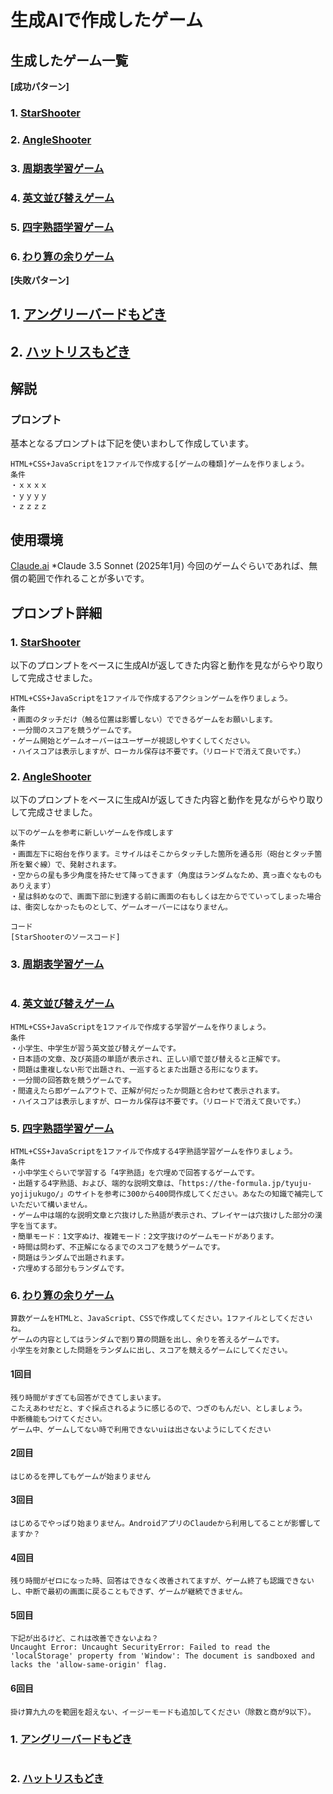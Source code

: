 # 生成AIで作成したゲーム
## 生成したゲーム一覧

**[成功パターン]**
### 1. [StarShooter](https://t2k2pp.github.io/AIXA/games/star-catcher-game.html)
### 2. [AngleShooter](https://t2k2pp.github.io/AIXA/games/angle-shooter-game.html)
### 3. [周期表学習ゲーム](https://t2k2pp.github.io/AIXA/games/periodic-table-game-minimal.html)
### 4. [英文並び替えゲーム](https://t2k2pp.github.io/AIXA/games/sentence-game.html)
### 5. [四字熟語学習ゲーム](https://t2k2pp.github.io/AIXA/games/yojijukugo-game.html)
### 6. [わり算の余りゲーム](https://t2k2pp.github.io/AIXA/games/division-remainder-game-with-easy.html)

**[失敗パターン]**
## 1. [アングリーバードもどき](https://t2k2pp.github.io/AIXA/games/angry-birds-clone.html)
## 2. [ハットリスもどき](https://t2k2pp.github.io/AIXA/games/hat-puzzle-complete.html)

## 解説
### プロンプト
基本となるプロンプトは下記を使いまわして作成しています。
```Prompt
HTML+CSS+JavaScriptを1ファイルで作成する[ゲームの種類]ゲームを作りましょう。
条件
・ｘｘｘｘ
・ｙｙｙｙ
・ｚｚｚｚ
```

## 使用環境
[Claude.ai](https://claude.ai)
*Claude 3.5 Sonnet (2025年1月)
今回のゲームぐらいであれば、無償の範囲で作れることが多いです。

## プロンプト詳細
### 1. [StarShooter](https://t2k2pp.github.io/AIXA/games/star-catcher-game.html)
以下のプロンプトをベースに生成AIが返してきた内容と動作を見ながらやり取りして完成させました。
```Prompt
HTML+CSS+JavaScriptを1ファイルで作成するアクションゲームを作りましょう。
条件
・画面のタッチだけ（触る位置は影響しない）でできるゲームをお願いします。
・一分間のスコアを競うゲームです。
・ゲーム開始とゲームオーバーはユーザーが視認しやすくしてください。
・ハイスコアは表示しますが、ローカル保存は不要です。（リロードで消えて良いです。）
```
### 2. [AngleShooter](https://t2k2pp.github.io/AIXA/games/angle-shooter-game.html)
以下のプロンプトをベースに生成AIが返してきた内容と動作を見ながらやり取りして完成させました。
```Prompt
以下のゲームを参考に新しいゲームを作成します
条件
・画面左下に砲台を作ります。ミサイルはそこからタッチした箇所を通る形（砲台とタッチ箇所を繋ぐ線）で、発射されます。
・空からの星も多少角度を持たせて降ってきます（角度はランダムなため、真っ直ぐなものもありえます）
・星は斜めなので、画面下部に到達する前に画面の右もしくは左からでていってしまった場合は、衝突しなかったものとして、ゲームオーバーにはなりません。

コード
[StarShooterのソースコード]
```



### 3. [周期表学習ゲーム](https://t2k2pp.github.io/AIXA/games/periodic-table-game-minimal.html)
```
```

### 4. [英文並び替えゲーム](https://t2k2pp.github.io/AIXA/games/sentence-game.html)
```
HTML+CSS+JavaScriptを1ファイルで作成する学習ゲームを作りましょう。
条件
・小学生、中学生が習う英文並び替えゲームです。
・日本語の文章、及び英語の単語が表示され、正しい順で並び替えると正解です。
・問題は重複しない形で出題され、一巡するとまた出題さる形になります。
・一分間の回答数を競うゲームです。
・間違えたら即ゲームアウトで、正解が何だったか問題と合わせて表示されます。
・ハイスコアは表示しますが、ローカル保存は不要です。（リロードで消えて良いです。）
```

### 5. [四字熟語学習ゲーム](https://t2k2pp.github.io/AIXA/games/yojijukugo-game.html)
```
HTML+CSS+JavaScriptを1ファイルで作成する4字熟語学習ゲームを作りましょう。
条件
・小中学生ぐらいで学習する「4字熟語」を穴埋めで回答するゲームです。
・出題する4字熟語、および、端的な説明文章は、「https://the-formula.jp/tyuju-yojijukugo/」のサイトを参考に300から400問作成してください。あなたの知識で補完していただいて構いません。
・ゲーム中は端的な説明文章と穴抜けした熟語が表示され、プレイヤーは穴抜けした部分の漢字を当てます。
・簡単モード：1文字ぬけ、複雑モード：2文字抜けのゲームモードがあります。
・時間は問わず、不正解になるまでのスコアを競うゲームです。
・問題はランダムで出題されます。
・穴埋めする部分もランダムです。
```


### 6. [わり算の余りゲーム](https://t2k2pp.github.io/AIXA/games/division-remainder-game-with-easy.html)
```
算数ゲームをHTMLと、JavaScript、CSSで作成してください。1ファイルとしてくださいね。
ゲームの内容としてはランダムで割り算の問題を出し、余りを答えるゲームです。
小学生を対象とした問題をランダムに出し、スコアを競えるゲームにしてください。
```

#### 1回目
```
残り時間がすぎても回答ができてしまいます。
こたえあわせだと、すぐ採点されるように感じるので、つぎのもんだい、としましょう。
中断機能もつけてください。
ゲーム中、ゲームしてない時で利用できないuiは出さないようにしてください
```

#### 2回目
```
はじめるを押してもゲームが始まりません
```

#### 3回目
```
はじめるでやっぱり始まりません。AndroidアプリのClaudeから利用してることが影響してますか？
```

#### 4回目
```
残り時間がゼロになった時、回答はできなく改善されてますが、ゲーム終了も認識できないし、中断で最初の画面に戻ることもできず、ゲームが継続できません。
```

#### 5回目
```
下記が出るけど、これは改善できないよね？
Uncaught Error: Uncaught SecurityError: Failed to read the 'localStorage' property from 'Window': The document is sandboxed and lacks the 'allow-same-origin' flag.
```

#### 6回目
```
掛け算九九のを範囲を超えない、イージーモードも追加してください（除数と商が9以下）。
```



### 1. [アングリーバードもどき](https://t2k2pp.github.io/AIXA/games/angry-birds-clone.html)
```
```
### 2. [ハットリスもどき](https://t2k2pp.github.io/AIXA/games/hat-puzzle-complete.html)
```
```
